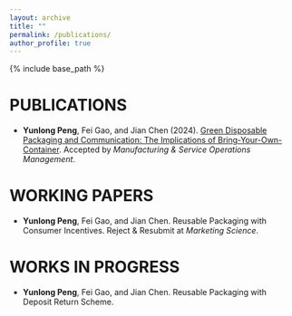 ```yaml
---
layout: archive
title: ""
permalink: /publications/
author_profile: true
---
```

{% include base_path %} 

# PUBLICATIONS
* **Yunlong Peng**, Fei Gao, and Jian Chen (2024). [Green Disposable Packaging and Communication: The Implications of Bring-Your-Own-Container](https://papers.ssrn.com/sol3/papers.cfm?abstract_id=3888378). Accepted by *Manufacturing & Service Operations Management*.

# WORKING PAPERS
* **Yunlong Peng**, Fei Gao, and Jian Chen. Reusable Packaging with Consumer Incentives. Reject & Resubmit at *Marketing Science*.

# WORKS IN PROGRESS
* **Yunlong Peng**, Fei Gao, and Jian Chen. Reusable Packaging with Deposit Return Scheme.


<!-- {% if author.googlescholar %}
  You can also find my articles on <u><a href="{{author.googlescholar}}">my Google Scholar profile</a>.</u>
{% endif %}

{% include base_path %}

{% for post in site.publications reversed %}
  {% include archive-single.html %}
{% endfor %}
 -->
